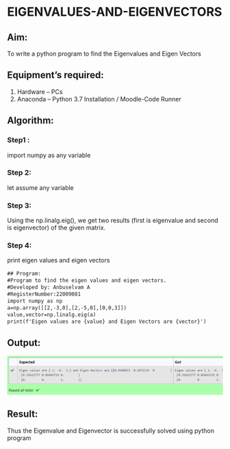 # EIGENVALUES-AND-EIGENVECTORS
## Aim:
To write a python program to find the Eigenvalues and Eigen Vectors
## Equipment’s required:
1. 	Hardware – PCs
2. 	Anaconda – Python 3.7 Installation / Moodle-Code Runner
## Algorithm:
### Step1 : 
import numpy as any variable
### Step 2: 
let assume any variable
### Step 3:
 Using the np.linalg.eig(),  we get two results (first is eigenvalue and second is eigenvector) of the given matrix.
### Step 4: 
print eigen values and eigen vectors

```
## Program:
#Program to find the eigen values and eigen vectors.
#Developed by: Anbuselvam A
#RegisterNumber:22009081
import numpy as np 
a=np.array([[2,-3,0],[2,-5,0],[0,0,3]])
value,vector=np.linalg.eig(a)
print(f'Eigen values are {value} and Eigen Vectors are {vector}')
```
## Output:
![output](./Screenshot%20(35).png)
## Result:
Thus the Eigenvalue and Eigenvector is successfully solved using python program
